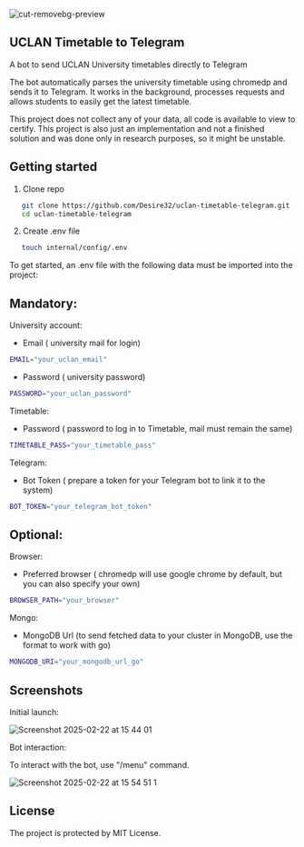 ![cut-removebg-preview](https://github.com/user-attachments/assets/5978ab2f-92d2-4a4c-8ba6-f256628ec104)

## UCLAN Timetable to Telegram
A bot to send UCLAN University timetables directly to Telegram

The bot automatically parses the university timetable using chromedp and sends it to Telegram. It works in the background, processes requests and allows students to easily get the latest timetable.

This project does not collect any of your data, all code is available to view to certify. This project is also just an implementation and not a finished solution and was done only in research purposes, so it might be unstable.

## Getting started

1. Clone repo
   
```bash
   git clone https://github.com/Desire32/uclan-timetable-telegram.git
   cd uclan-timetable-telegram
```

2. Create .env file
   
```bash
   touch internal/config/.env
```
   
To get started, an .env file with the following data must be imported into the project:

## Mandatory:

University account:
- Email ( university mail for login)
  
```bash
EMAIL="your_uclan_email"
```
- Password ( university password)
```bash
PASSWORD="your_uclan_password"
```
  
Timetable:
- Password ( password to log in to Timetable, mail must remain the same)
  
```bash
TIMETABLE_PASS="your_timetable_pass"
```

Telegram:
- Bot Token ( prepare a token for your Telegram bot to link it to the system)
```bash
BOT_TOKEN="your_telegram_bot_token"
```

## Optional:

Browser:
- Preferred browser ( chromedp will use google chrome by default, but you can also specify your own)
```bash
BROWSER_PATH="your_browser"
```

Mongo:
- MongoDB Url (to send fetched data to your cluster in MongoDB, use the format to work with go)
```bash
MONGODB_URI="your_mongodb_url_go"
```

## Screenshots
Initial launch:

![Screenshot 2025-02-22 at 15 44 01](https://github.com/user-attachments/assets/713a9985-11b8-4009-8a45-ad62588bd7d2)

Bot interaction:

To interact with the bot, use "/menu" command.

![Screenshot 2025-02-22 at 15 54 51 1](https://github.com/user-attachments/assets/72b02227-761c-4206-b146-9c868c2d043a)


## License

The project is protected by MIT License.
